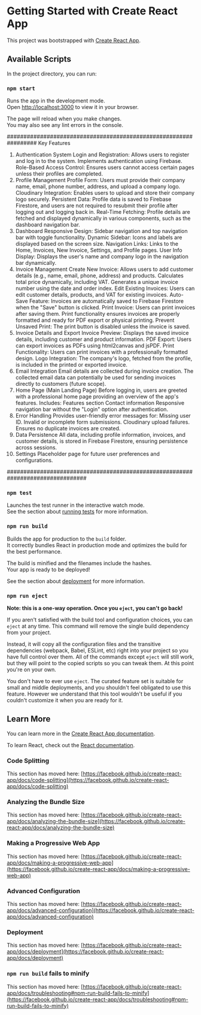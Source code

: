 
# Getting Started with Create React App

This project was bootstrapped with [Create React App](https://github.com/facebook/create-react-app).

## Available Scripts

In the project directory, you can run:

### `npm start`

Runs the app in the development mode.\
Open [http://localhost:3000](http://localhost:3000) to view it in your browser.

The page will reload when you make changes.\
You may also see any lint errors in the console.

#################################################################
Key Features
1. Authentication System
Login and Registration:
Allows users to register and log in to the system.
Implements authentication using Firebase.
Role-Based Access Control:
Ensures users cannot access certain pages unless their profiles are completed.
2. Profile Management
Profile Form:
Users must provide their company name, email, phone number, address, and upload a company logo.
Cloudinary Integration:
Enables users to upload and store their company logo securely.
Persistent Data:
Profile data is saved to Firebase Firestore, and users are not required to resubmit their profile after logging out and logging back in.
Real-Time Fetching:
Profile details are fetched and displayed dynamically in various components, such as the dashboard navigation bar.
3. Dashboard
Responsive Design:
Sidebar navigation and top navigation bar with toggle functionality.
Dynamic Sidebar:
Icons and labels are displayed based on the screen size.
Navigation Links:
Links to the Home, Invoices, New Invoice, Settings, and Profile pages.
User Info Display:
Displays the user's name and company logo in the navigation bar dynamically.
4. Invoice Management
Create New Invoice:
Allows users to add customer details (e.g., name, email, phone, address) and products.
Calculates total price dynamically, including VAT.
Generates a unique invoice number using the date and order index.
Edit Existing Invoices:
Users can edit customer details, products, and VAT for existing invoices.
Auto-Save Feature:
Invoices are automatically saved to Firebase Firestore when the "Save" button is clicked.
Print Invoice:
Users can print invoices after saving them.
Print functionality ensures invoices are properly formatted and ready for PDF export or physical printing.
Prevent Unsaved Print:
The print button is disabled unless the invoice is saved.
5. Invoice Details and Export
Invoice Preview:
Displays the saved invoice details, including customer and product information.
PDF Export:
Users can export invoices as PDFs using html2canvas and jsPDF.
Print Functionality:
Users can print invoices with a professionally formatted design.
Logo Integration:
The company's logo, fetched from the profile, is included in the printed or exported invoice.
6. Email Integration
Email details are collected during invoice creation.
The collected email data can potentially be used for sending invoices directly to customers (future scope).
7. Home Page (Main Landing Page)
Before logging in, users are greeted with a professional home page providing an overview of the app's features.
Includes:
Features section
Contact information
Responsive navigation bar without the "Login" option after authentication.
8. Error Handling
Provides user-friendly error messages for:
Missing user ID.
Invalid or incomplete form submissions.
Cloudinary upload failures.
Ensures no duplicate invoices are created.
9. Data Persistence
All data, including profile information, invoices, and customer details, is stored in Firebase Firestore, ensuring persistence across sessions.
10. Settings
Placeholder page for future user preferences and configurations.


















################################################################################


### `npm test`

Launches the test runner in the interactive watch mode.\
See the section about [running tests](https://facebook.github.io/create-react-app/docs/running-tests) for more information.

### `npm run build`

Builds the app for production to the `build` folder.\
It correctly bundles React in production mode and optimizes the build for the best performance.

The build is minified and the filenames include the hashes.\
Your app is ready to be deployed!

See the section about [deployment](https://facebook.github.io/create-react-app/docs/deployment) for more information.

### `npm run eject`

**Note: this is a one-way operation. Once you `eject`, you can't go back!**

If you aren't satisfied with the build tool and configuration choices, you can `eject` at any time. This command will remove the single build dependency from your project.

Instead, it will copy all the configuration files and the transitive dependencies (webpack, Babel, ESLint, etc) right into your project so you have full control over them. All of the commands except `eject` will still work, but they will point to the copied scripts so you can tweak them. At this point you're on your own.

You don't have to ever use `eject`. The curated feature set is suitable for small and middle deployments, and you shouldn't feel obligated to use this feature. However we understand that this tool wouldn't be useful if you couldn't customize it when you are ready for it.

## Learn More

You can learn more in the [Create React App documentation](https://facebook.github.io/create-react-app/docs/getting-started).

To learn React, check out the [React documentation](https://reactjs.org/).

### Code Splitting

This section has moved here: [https://facebook.github.io/create-react-app/docs/code-splitting](https://facebook.github.io/create-react-app/docs/code-splitting)

### Analyzing the Bundle Size

This section has moved here: [https://facebook.github.io/create-react-app/docs/analyzing-the-bundle-size](https://facebook.github.io/create-react-app/docs/analyzing-the-bundle-size)

### Making a Progressive Web App

This section has moved here: [https://facebook.github.io/create-react-app/docs/making-a-progressive-web-app](https://facebook.github.io/create-react-app/docs/making-a-progressive-web-app)

### Advanced Configuration

This section has moved here: [https://facebook.github.io/create-react-app/docs/advanced-configuration](https://facebook.github.io/create-react-app/docs/advanced-configuration)

### Deployment

This section has moved here: [https://facebook.github.io/create-react-app/docs/deployment](https://facebook.github.io/create-react-app/docs/deployment)

### `npm run build` fails to minify

This section has moved here: [https://facebook.github.io/create-react-app/docs/troubleshooting#npm-run-build-fails-to-minify](https://facebook.github.io/create-react-app/docs/troubleshooting#npm-run-build-fails-to-minify)
